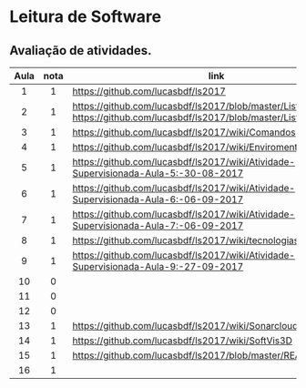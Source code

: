 # Leitura de Software

## Avaliação de atividades.

| Aula  | nota | link | comentário  |
|:-:|:-:|---|:-:|
| 1  | 1  | https://github.com/lucasbdf/ls2017  |   |
| 2  | 1  | https://github.com/lucasbdf/ls2017/blob/master/Lista_1.docx https://github.com/lucasbdf/ls2017/blob/master/Lista_2.docx |   |
| 3  | 1  | https://github.com/lucasbdf/ls2017/wiki/Comandos   |   |
| 4  | 1  | https://github.com/lucasbdf/ls2017/wiki/Enviroment  |   |
| 5  | 1  | https://github.com/lucasbdf/ls2017/wiki/Atividade-Supervisionada-Aula-5:-30-08-2017  |   |
| 6  | 1  | https://github.com/lucasbdf/ls2017/wiki/Atividade-Supervisionada-Aula-6:-06-09-2017 |   |
| 7  | 1  | https://github.com/lucasbdf/ls2017/wiki/Atividade-Supervisionada-Aula-7:-06-09-2017  |   |
| 8  | 1  | https://github.com/lucasbdf/ls2017/wiki/tecnologiasThoughtworks  |   |
| 9  | 1  | https://github.com/lucasbdf/ls2017/wiki/Atividade-Supervisionada-Aula-9:-27-09-2017  |   |
| 10  | 0  |   |   |
| 11  | 0  |   |   |
| 12  | 0  |   |   |
| 13  | 1  | https://github.com/lucasbdf/ls2017/wiki/Sonarcloud |   |
| 14  | 1  | https://github.com/lucasbdf/ls2017/wiki/SoftVis3D |   |
| 15  | 1  | https://github.com/lucasbdf/ls2017/blob/master/README.md  |   |
| 16  | 1  |   |   |



